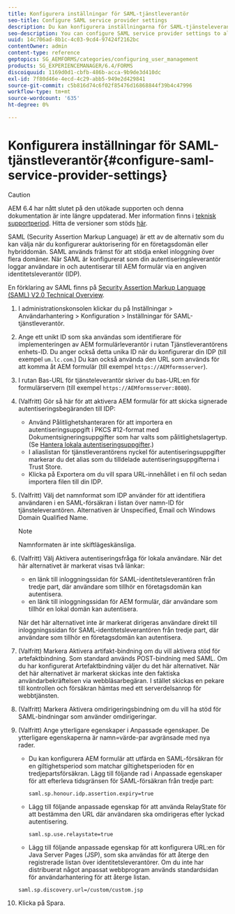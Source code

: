 ```yaml
---
title: Konfigurera inställningar för SAML-tjänstleverantör
seo-title: Configure SAML service provider settings
description: Du kan konfigurera inställningarna för SAML-tjänsteleverantören så att användare kan logga in och autentisera AEM formulär via en angiven tredjeparts-ID-leverantör (IDP).
seo-description: You can configure SAML service provider settings to allow users to login and authenticate to AEM forms via a specified third-party identity provider (IDP).
uuid: 14c706ad-8b1c-4c03-9cd4-97424f2162bc
contentOwner: admin
content-type: reference
geptopics: SG_AEMFORMS/categories/configuring_user_management
products: SG_EXPERIENCEMANAGER/6.4/FORMS
discoiquuid: 1169d0d1-cbfb-486b-acca-9b9de3d410dc
exl-id: 7f80d46e-4ecd-4c29-abb5-949e2d429841
source-git-commit: c5b816d74c6f02f85476d16868844f39b4c47996
workflow-type: tm+mt
source-wordcount: '635'
ht-degree: 0%

---
```


# Konfigurera inställningar för SAML-tjänstleverantör{#configure-saml-service-provider-settings}

>[!CAUTION]
>
>AEM 6.4 har nått slutet på den utökade supporten och denna dokumentation är inte längre uppdaterad. Mer information finns i [teknisk supportperiod](https://helpx.adobe.com/support/programs/eol-matrix.html). Hitta de versioner som stöds [här](https://experienceleague.adobe.com/docs/).

SAML (Security Assertion Markup Language) är ett av de alternativ som du kan välja när du konfigurerar auktorisering för en företagsdomän eller hybriddomän. SAML används främst för att stödja enkel inloggning över flera domäner. När SAML är konfigurerat som din autentiseringsleverantör loggar användare in och autentiserar till AEM formulär via en angiven identitetsleverantör (IDP).

En förklaring av SAML finns på [Security Assertion Markup Language (SAML) V2.0 Technical Overview](https://www.oasis-open.org/committees/download.php/20645/sstc-saml-tech-overview-2%200-draft-10.pdf).

1. I administrationskonsolen klickar du på Inställningar > Användarhantering > Konfiguration > Inställningar för SAML-tjänstleverantör.
1. Ange ett unikt ID som ska användas som identifierare för implementeringen av AEM formulärleverantör i rutan Tjänstleverantörens enhets-ID. Du anger också detta unika ID när du konfigurerar din IDP (till exempel `um.lc.com`.) Du kan också använda den URL som används för att komma åt AEM formulär (till exempel `https://AEMformsserver`).
1. I rutan Bas-URL för tjänsteleverantör skriver du bas-URL:en för formulärservern (till exempel `https://AEMformsserver:8080`).
1. (Valfritt) Gör så här för att aktivera AEM formulär för att skicka signerade autentiseringsbegäranden till IDP:

   * Använd Pålitlighetshanteraren för att importera en autentiseringsuppgift i PKCS #12-format med Dokumentsigneringsuppgifter som har valts som pålitlighetslagertyp. (Se [Hantera lokala autentiseringsuppgifter](/help/forms/using/admin-help/local-credentials.md#managing-local-credentials).)
   * I aliaslistan för tjänstleverantörens nyckel för autentiseringsuppgifter markerar du det alias som du tilldelade autentiseringsuppgifterna i Trust Store.
   * Klicka på Exportera om du vill spara URL-innehållet i en fil och sedan importera filen till din IDP.

1. (Valfritt) Välj det namnformat som IDP använder för att identifiera användaren i en SAML-försäkran i listan över namn-ID för tjänsteleverantören. Alternativen är Unspecified, Email och Windows Domain Qualified Name.

   >[!NOTE]
   >
   >Namnformaten är inte skiftlägeskänsliga.

1. (Valfritt) Välj Aktivera autentiseringsfråga för lokala användare. När det här alternativet är markerat visas två länkar:

   * en länk till inloggningssidan för SAML-identitetsleverantören från tredje part, där användare som tillhör en företagsdomän kan autentisera.
   * en länk till inloggningssidan för AEM formulär, där användare som tillhör en lokal domän kan autentisera.

   När det här alternativet inte är markerat dirigeras användare direkt till inloggningssidan för SAML-identitetsleverantören från tredje part, där användare som tillhör en företagsdomän kan autentisera.

1. (Valfritt) Markera Aktivera artifakt-bindning om du vill aktivera stöd för artefaktbindning. Som standard används POST-bindning med SAML. Om du har konfigurerat Artefaktbindning väljer du det här alternativet. När det här alternativet är markerat skickas inte den faktiska användarbekräftelsen via webbläsarbegäran. I stället skickas en pekare till kontrollen och försäkran hämtas med ett serverdelsanrop för webbtjänsten.
1. (Valfritt) Markera Aktivera omdirigeringsbindning om du vill ha stöd för SAML-bindningar som använder omdirigeringar.
1. (Valfritt) Ange ytterligare egenskaper i Anpassade egenskaper. De ytterligare egenskaperna är namn=värde-par avgränsade med nya rader.

   * Du kan konfigurera AEM formulär att utfärda en SAML-försäkran för en giltighetsperiod som matchar giltighetsperioden för en tredjepartsförsäkran. Lägg till följande rad i Anpassade egenskaper för att efterleva tidsgränsen för SAML-försäkran från tredje part:

      `saml.sp.honour.idp.assertion.expiry=true`

   * Lägg till följande anpassade egenskap för att använda RelayState för att bestämma den URL där användaren ska omdirigeras efter lyckad autentisering.

      `saml.sp.use.relaystate=true`

   * Lägg till följande anpassade egenskap för att konfigurera URL:en för Java Server Pages (JSP), som ska användas för att återge den registrerade listan över identitetsleverantörer. Om du inte har distribuerat något anpassat webbprogram används standardsidan för användarhantering för att återge listan.

   `saml.sp.discovery.url=/custom/custom.jsp`

1. Klicka på Spara.
